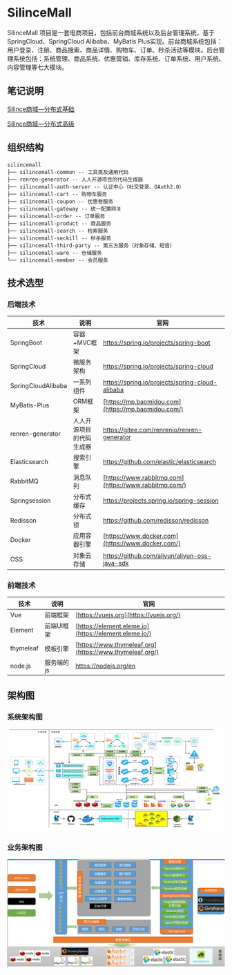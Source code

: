 # SilinceMall

SilinceMall 项目是一套电商项目，包括前台商城系统以及后台管理系统，基于 SpringCloud、SpringCloud Alibaba、MyBatis Plus实现。前台商城系统包括：用户登录、注册、商品搜索、商品详情、购物车、订单、秒杀活动等模块。后台管理系统包括：系统管理、商品系统、优惠营销、库存系统、订单系统、用户系统、内容管理等七大模块。



## 笔记说明

[Silince商城—分布式基础](https://github.com/Silincee/SilinceMall/blob/main/note/Silince商城—分布式基础.md)

[Silince商城—分布式高级](https://github.com/Silincee/SilinceMall/blob/main/note/Silince商城—分布式高级.md)



## 组织结构

```
silincemall
├── silincemall-common -- 工具类及通用代码
├── renren-generator -- 人人开源项目的代码生成器
├── silincemall-auth-server -- 认证中心（社交登录、OAuth2.0）
├── silincemall-cart -- 购物车服务
├── silincemall-coupon -- 优惠卷服务
├── silincemall-gateway -- 统一配置网关
├── silincemall-order -- 订单服务
├── silincemall-product -- 商品服务
├── silincemall-search -- 检索服务
├── silincemall-seckill -- 秒杀服务
├── silincemall-third-party -- 第三方服务（对象存储、短信）
├── silincemall-ware -- 仓储服务
└── silincemall-member -- 会员服务
```



## 技术选型

### 后端技术

| 技术               | 说明                     | 官网                                                  |
| ------------------ | ------------------------ | ----------------------------------------------------- |
| SpringBoot         | 容器+MVC框架             | https://spring.io/projects/spring-boot                |
| SpringCloud        | 微服务架构               | https://spring.io/projects/spring-cloud               |
| SpringCloudAlibaba | 一系列组件               | https://spring.io/projects/spring-cloud-alibaba       |
| MyBatis-Plus       | ORM框架                  | [https://mp.baomidou.com](https://mp.baomidou.com/)   |
| renren-generator   | 人人开源项目的代码生成器 | https://gitee.com/renrenio/renren-generator           |
| Elasticsearch      | 搜索引擎                 | https://github.com/elastic/elasticsearch              |
| RabbitMQ           | 消息队列                 | [https://www.rabbitmq.com](https://www.rabbitmq.com/) |
| Springsession      | 分布式缓存               | https://projects.spring.io/spring-session             |
| Redisson           | 分布式锁                 | https://github.com/redisson/redisson                  |
| Docker             | 应用容器引擎             | [https://www.docker.com](https://www.docker.com/)     |
| OSS                | 对象云存储               | https://github.com/aliyun/aliyun-oss-java-sdk         |

### 前端技术

| 技术      | 说明       | 官网                                                    |
| --------- | ---------- | ------------------------------------------------------- |
| Vue       | 前端框架   | [https://vuejs.org](https://vuejs.org/)                 |
| Element   | 前端UI框架 | [https://element.eleme.io](https://element.eleme.io/)   |
| thymeleaf | 模板引擎   | [https://www.thymeleaf.org](https://www.thymeleaf.org/) |
| node.js   | 服务端的js | https://nodejs.org/en                                   |

## 架构图

### 系统架构图

![image-20210305101920418](./note/Typora/image-20210305101920418.png)

### 业务架构图

![img](./note/Typora/68747470733a2f2f692e6c6f6c692e6e65742f323032312f30322f31382f79426a6c717673436770566b454e632e706e67.png)

